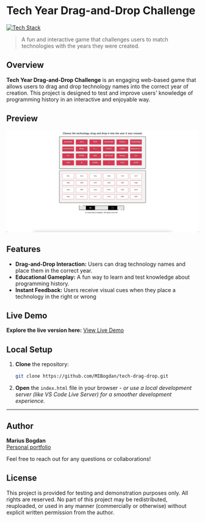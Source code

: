 # Tech Year Drag-and-Drop Challenge

[![Tech Stack](https://img.shields.io/badge/HTML%20%7C%20CSS%20%7C%20JavaScript-black?style=flat-square)](#)
> A fun and interactive game that challenges users to match technologies with the years they were created.

## Overview

**Tech Year Drag-and-Drop Challenge** is an engaging web-based game that allows users to drag and drop technology names into the correct year of creation. This project is designed to test and improve users' knowledge of programming history in an interactive and enjoyable way.

## Preview

<p align="center">
  <img src="preview.png" alt="Project Preview" width="600">
</p>

## Features

- **Drag-and-Drop Interaction:** Users can drag technology names and place them in the correct year.
- **Educational Gameplay:** A fun way to learn and test knowledge about programming history.
- **Instant Feedback:** Users receive visual cues when they place a technology in the right or wrong

## Live Demo

**Explore the live version here:** [View Live Demo](https://marius-bogdan.com/projects/tech-drag-drop/)

## Local Setup

1. **Clone** the repository:
   ```bash
   git clone https://github.com/MIBogdan/tech-drag-drop.git
   ```
2. **Open** the `index.html` file in your browser
   *- or use a local development server (like VS Code Live Server) for a smoother development experience.*

---

## Author

**Marius Bogdan**  
[Personal portfolio](https://marius-bogdan.com/)

Feel free to reach out for any questions or collaborations!

## License

This project is provided for testing and demonstration purposes only. All rights are reserved. No part of this project may be redistributed, reuploaded, or used in any manner (commercially or otherwise) without explicit written permission from the author.
